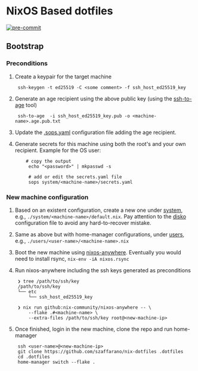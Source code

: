 # NixOS Based dotfiles

[![pre-commit](https://github.com/szaffarano/nix-dotfiles/actions/workflows/pre-commit.yml/badge.svg)](https://github.com/szaffarano/nix-dotfiles/actions/workflows/pre-commit.yml)

## Bootstrap

### Preconditions

1. Create a keypair for the target machine

        ssh-keygen -t ed25519 -C <some comment> -f ssh_host_ed25519_key
1. Generate an age recipient using the above public key (using the
[ssh-to-age](https://github.com/Mic92/ssh-to-age) tool)

        ssh-to-age  -i ssh_host_ed25519_key.pub -o <machine-name>.age.pub.txt
1. Update the [.sops.yaml](./.sops.yaml) configuration file adding the age
recipient.
1. Generate secrets for this machine using both the root's and your own
recipient.  Example for the OS user:

           # copy the output
            echo "<password>" | mkpasswd -s
            
            # add or edit the secrets.yaml file
            sops system/<machine-name>/secrets.yaml

### New machine configuration

1. Based on an existent configuration, create a new one under
[system](./system), e.g., `./system/<machine-name>/default.nix`. Pay attention
to the [disko](https://github.com/nix-community/disko) configuration file to
avoid any hard-to-recover mistake.
1. Same as above but with home-manager configurations, under [users](./users),
e.g., `./users/<user-name>/<machine-name>.nix`
1. Boot the new machine using
[nixos-anywhere](https://github.com/nix-community/nixos-anywhere).  Eventually
you would need to install rsync, `nix-env -iA nixos.rsync`
1. Run nixos-anywhere including the ssh keys generated as preconditions

        ❯ tree /path/to/ssh/key
        /path/to/ssh/key
        └── etc
            └── ssh_host_ed25519_key
        
        ❯ nix run github:nix-community/nixos-anywhere -- \
            --flake .#<machine-name> \
            --extra-files /path/to/ssh/key root@<new-machine-ip>
1. Once finished, login in the new machine, clone the repo and run home-manager

        ssh <user-name>@<new-machine-ip>
        git clone https://github.com/szaffarano/nix-dotfiles .dotfiles
        cd .dotfiles
        home-manager switch --flake .
